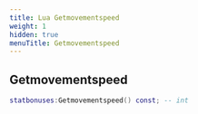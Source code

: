 ```yaml
---
title: Lua Getmovementspeed
weight: 1
hidden: true
menuTitle: Getmovementspeed
---
```

## Getmovementspeed
```lua
statbonuses:Getmovementspeed() const; -- int
```